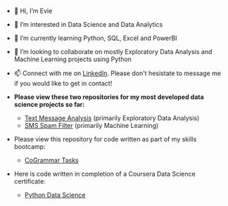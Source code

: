 - 👋 Hi, I’m Evie
- 👀 I’m interested in Data Science and Data Analytics
- 🌱 I’m currently learning Python, SQL, Excel and PowerBI
- 💞️ I’m looking to collaborate on mostly Exploratory Data Analysis and Machine Learning projects using Python
- 📫 Connect with me on [LinkedIn](https://www.linkedin.com/in/evie-england-031457172/). Please don't hesistate to message me if you would like to get in contact!

- **Please view these two repositories for my most developed data science projects so far:**
  - [Text Message Analysis](https://github.com/eviee3008/Text_Message_Analysis) (primarily Exploratory Data Analysis)
  - [SMS Spam Filter](https://github.com/eviee3008/SMS_Spam_filter) (primarily Machine Learning)

- Please view this repository for code written as part of my skills bootcamp:
  - [CoGrammar Tasks](https://github.com/eviee3008/CoGrammar-Tasks)
 
- Here is code written in completion of a Coursera Data Science certificate:
  - [Python Data Science](https://github.com/eviee3008/Python_Data_Science/tree/main)



<!---
eviee3008/eviee3008 is a ✨ special ✨ repository because its `README.md` (this file) appears on your GitHub profile.
You can click the Preview link to take a look at your changes.
--->
